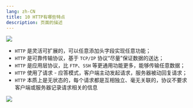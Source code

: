 ```yaml
---
lang: zh-CN
title: 10 HTTP有哪些特点
description: 页面的描述
---
```




![](https://s.poetries.work/gitee/2019/12/14.png)

*   `HTTP` 是灵活可扩展的，可以任意添加头字段实现任意功能；
*   `HTTP` 是可靠传输协议，基于 `TCP/IP` 协议“尽量”保证数据的送达；
*   `HTTP` 是应用层协议，比 `FTP`、`SSH` 等更通用功能更多，能够传输任意数据；
*   `HTTP` 使用了请求 - 应答模式，客户端主动发起请求，服务器被动回复请求；
*   `HTTP` 本质上是无状态的，每个请求都是互相独立、毫无关联的，协议不要求客户端或服务器记录请求相关的信息

![](https://s.poetries.work/gitee/2019/12/99.png)
